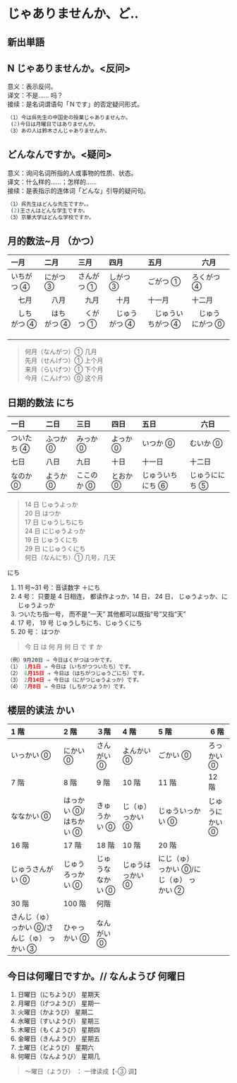 # じゃありませんか、ど..

## 新出単語

<vue-audio file="../audio/3-2-たんご.mp3" loop />

## N じゃありませんか。<反问>

意义：表示反问。  
译文：不是…… 吗？  
接续：是名词谓语句「Ｎです」的否定疑问形式。

```ts
（1）今は呉先生の中国史の授業じゃありませんか。
 (2)今日は月曜日ではありませんか。
（3）あの人は鈴木さんじゃありませんか。
```

## どんなんですか。<疑问>

意义：询问名词所指的人或事物的性质、状态。  
译文：什么样的……；怎样的……  
接续：是表指示的连体词「どんな」引导的疑问句。

```ts
（1）呉先生はどんな先生ですか。。
 (2)王さんはどんな学生ですか。
（3）京華大学はどんな学校ですか。
```

## 月的数法~月 （かつ）

| 一月            | 二月            | 三月          | 四月              | 五月                  | 六月                |
| :-------------- | :-------------- | :------------ | :---------------- | :-------------------- | ------------------- |
| いちがつ ④      | にがつ ③        | さんがつ ①    | しがつ ③          | ごがつ ①              | ろくがつ ④          |
| 　七月          | 　八月          | 　九月        | 　十月　          | 十一月　              | 十二月　            |
| 　しちがつ ④ 　 | 　はちがつ ④ 　 | 　くがつ ① 　 | 　じゅうがつ ④ 　 | 　じゅういちがつ ④ 　 | 　じゅうにがつ ⓪ 　 |

> 何月（なんがつ）① 几月  
> 先月（せんげつ）① 上个月  
>  来月（らいげつ）① 下个月  
>  今月（こんげつ）⓪ 这个月

## 日期的数法 にち

| 一日       | 二日     | 三日       | 四日     | 五日             | 六日           |
| :--------- | :------- | :--------- | :------- | :--------------- | -------------- |
| ついたち ④ | ふつか ⓪ | みっか ⓪   | よっか ⓪ | いつか ⓪         | むいか ⓪       |
| 七日       | 八日     | 九日       | 十日     | 十一日           | 十二日         |
| なのか ⓪   | ようか ⓪ | ここのか ⓪ | とおか ⓪ | じゅういちにち ⑥ | じゅうににち ⑤ |

> 14 日 じゅうよっか  
> 20 日 はつか  
> 17 日 じゅうしちにち  
> 24 日 にじゅうよっか  
> 19 日 じゅうくにち  
> 29 日 にじゅうくにち  
> 何日（なんにち）① 几号，几天

にち

1. 11 号~31 号：音读数字 ＋にち
2. 4 号： 只要是 4 日相连， 都读作よっか，14 日， 24 日， じゅうよっか、にじゅうよっか
3. ついたち指一号， 而不是“一天”
   其他都可以既指“号”又指“天”
4. 17 号， 19 号 じゅうしちにち、じゅうくにち
5. 20 号： はつか

> 今 日 は 何 月 何 日 で す か

```ts
（例）9月20日 ⇒ 今日はくがつはつかです。
（1） 1月1日 ⇒ 今日は（いちがつついたち）です。
（2） 8月15日 ⇒ 今日は（はちがつじゅうごにち）です。
（3） 2月14日 ⇒ 今日は（にがつじゅうよっか）です。
（4） 7月8日 ⇒ 今日は（しちがつようか）です。
```

## 楼层的读法 かい

| 1 階                                        | 2 階                  | ３階             | 4 階              | 5 階                                    | 6 階           |
| :------------------------------------------ | :-------------------- | :--------------- | :---------------- | :-------------------------------------- | -------------- |
| いっかい ⓪                                  | にかい ⓪              | さんがい ⓪       | よんかい ⓪        | ごかい ⓪                                | ろっかい ⓪     |
| 7 階                                        | 8 階                  | 9 階             | 10 階             | 11 階                                   | 12 階          |
| ななかい ⓪                                  | はっかい ⓪/はちかい ⓪ | きゅうかい ⓪     | じ（ゅ） っかい ⓪ | じゅういっかい ⓪                        | じゅうにかい ⓪ |
| 16 階                                       | 17 階                 | 18 階            | 10 階             | 20 階                                   |                |
| じゅうさんがい ⓪                            | じゅうろっかい ⓪      | じゅうななかい ⓪ | じゅうはっかい ⓪  | にじ（ゅ） っかい ⓪/にじ（ゅ） っかい ② |                |
| 30 階                                       | 100 階                | 何階             |                   |                                         |                |
| さんじ（ゅ） っかい ⓪/さんじ（ゅ） っかい ③ | ひゃっかい ⓪          | なんがい ⓪       |                   |                                         |

## 今日は何曜日ですか。// なんようび 何曜日

1. 日曜日（にちようび） 星期天
2. 月曜日（げつようび） 星期一
3. 火曜日（かようび） 星期二
4. 水曜日（すいようび） 星期三
5. 木曜日（もくようび） 星期四
6. 金曜日（きんようび） 星期五
7. 土曜日（どようび） 星期六
8. 何曜日（なんようび） 星期几

> ～曜日（ようび） ： 一律读成【-③ 调】
